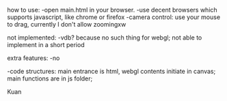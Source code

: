 
how to use:
-open main.html in your browser.
-use decent browsers which supports javascript, like chrome or firefox
-camera control: use your mouse to drag, currently I don't allow zoomingxw

not implemented:
-vdb? because no such thing for webgl; not able to implement in a short period

extra features:
-no

-code structures:
main entrance is html, webgl contents initiate in canvas; main functions are in js folder;


Kuan


